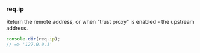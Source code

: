 <h3 id='req.ip'>req.ip</h3>

Return the remote address, or when "trust proxy"
is enabled - the upstream address.

```js
console.dir(req.ip);
// => '127.0.0.1'
```
